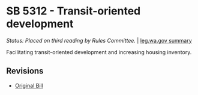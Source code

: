 # SB 5312 - Transit-oriented development
*Status: Placed on third reading by Rules Committee.* | [leg.wa.gov summary](https://app.leg.wa.gov/billsummary?BillNumber=5312&Year=2021)

Facilitating transit-oriented development and increasing housing inventory.

## Revisions
* [Original Bill](1/)